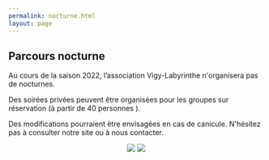 ```yaml
---
permalink: nocturne.html
layout: page
---
```


## Parcours nocturne


Au cours de la saison 2022, l’association Vigy-Labyrinthe n'organisera pas de nocturnes. 

Des soirées privées peuvent être organisées pour les groupes sur réservation (à partir de 40 personnes ). 

Des modifications pourraient être envisagées en cas de canicule. N'hésitez pas à consulter notre site ou à nous contacter.
 
 <center>
<img style="display:inline-block;" src="{{ site.baseurl }}public/img/nocturne.jpg">
<img style="display:inline-block;" src="{{ site.baseurl }}public/img/evelyne.jpg">
</center>




